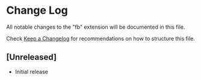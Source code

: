 # Change Log

All notable changes to the "fb" extension will be documented in this file.

Check [Keep a Changelog](http://keepachangelog.com/) for recommendations on how to structure this file.

## [Unreleased]

- Initial release